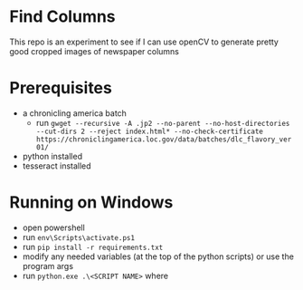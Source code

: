 # Find Columns
This repo is an experiment to see if I can use openCV to generate pretty good cropped images of newspaper columns

# Prerequisites
* a chronicling america batch
	* run `gwget --recursive -A .jp2 --no-parent --no-host-directories --cut-dirs 2 --reject index.html* --no-check-certificate https://chroniclingamerica.loc.gov/data/batches/dlc_flavory_ver01/`
* python installed
* tesseract installed

# Running on Windows
* open powershell
* run `env\Scripts\activate.ps1`
* run `pip install -r requirements.txt`
* modify any needed variables (at the top of the python scripts) or use the program args
* run `python.exe .\<SCRIPT NAME>` where <SCRIPT NAME> is the name of the python script you want to run

At this point you have the tesseract hocr files generated for each column. You can use these are do further processing so that they can be used by Chronam (chronicling America)
* run `

# ~~Process workflow for findText_usingFindContours.py~~
### Unless you have a really good reason, you should use the findText_usingSums.py instead

The idea behind this way of finding columns is to morph the image so that the columns of text become big white blobs that can be found using the built in method `findContours()`

* Stage 1
	* try and remove banner or long lines because when we morph the image it causes areas to connect that shouldn't and ruins the find contours step
		* we find the contours, and any that match a certain width and are in the "top" (can be adjusted) are used to blank out the image in that area.
* Stage 2 
	* we take the modified image from stage 1 and morph it to make the white areas (the text) grow in the Y axis. This will allow us to create big blobs that will tell use where the columns are
	* we find the contours  - this finds the big blobs that are white
	* we filter the contours to make sure they are the upper most contour in the hierarchy - this usually weeds out the sub contours but not always
	* We find the bounding box of that contour (because the column may be skewed slightly)
	* we filter the contours to make sure they meet minimum width and height
	* we then crop the image to the size of the bounding box WIDTH and the page height and write it out (due to jp2 no longer being supported we must write it as a tiff)
		* we do the full height because even if there are multiple paragraphs as long as they all match up it doesn't matter and the OCR from Tesseract should be good
* Stage 3
	* we then run Tesseract on the cropped image - because the image is only the columns, the text makes way more sense then when running it on the whole image
	
# Process workflow for findText_usingSums.py
The idea behind this way of finding columns is that each column of text is separated by some sort of white space. When an image is inverted, this whitespace becomes black which has a RGB value of 0. If we then sum up every pixel in each column together, the columns that have low values are mostly whitespace, and therefore are most likely to be the edges of the column. We invert those low values and then use the build in `find_peaks()` to find those peaks.

* Stage 1
	* We convert the image to an inverted black and white image
	* We sum each column of the image - creating a 1 dimensional array with the total values
	* We multiple all the values in the array above by -4 to invert and exagerate the column totals. This transforms the minimums to maximums
	* Since now they are the maximums, we run `find_peaks()` to get the index of each column
* Stage 2
	* Now that we have the column indexes, we use them to generate the start and stop indexes of each column
	* Using the start and stop indexes, we crop the image and write it out (due to jp2 no longer being supported we must write it as a tiff)
		* we do the full height because even if there are multiple paragraphs as long as they all match up it doesn't matter and the OCR from Tesseract should be good
* Stage 3
	* we then run Tesseract on the cropped image - because the image is only the columns, the text makes way more sense then when running it on the whole image
	
# Process workflow for combine_hocr.py
The idea behind this script is to update the hocr files bbox (stands for bounding box) values with the correct offset since tesseract assumes the image is whole (and in the previous workflow we split them up into columns). We then take all the columns hocr and combine them into 1 hocr file.

* We find a directory that has hocr files in it
* We group together the files that start with the same number (0001.* are all together, 0002.* are all together, etc.)
* We read their html tree and update (if needed) the x offset
* We combine all the updated html trees into 1
* We write that combined hocr out to file using the same number

# Process to convert from hocr to alto (verison 2)
Now that we have the correct hocr for the full page image, we need to convert it to alto version 2 because that is what chronam uses.
We do this by using saxon (included in this repo is from https://sourceforge.net/projects/saxon/files/Saxon-HE/10/Java/) and a xlst transformer (called `hocr__alto2.0.xml` in this repo which is from https://github.com/filak/hOCR-to-ALTO).

* run `java -jar <full path to saxon-he-10.3.jar> -o:<output file name>.xml <full path to hocr file> <full path to hocr__alto2.0.xsl>`
	
## Future work
There is still work to be done after running these experimental scripts to futher generate better OCR for old newspapers
* ~~Stage 3a~~ Completed
	* ~~we merge the text together and output it as the text for the whole page~~
	* ~~we format the text file so that chronam (or others) can use it?~~
	
* Stage 4a
	* review the cropped images from stage 2 to make sure they correctly identify the columns in the page and clean/regenerate them if they don't
	* use the reviewed/regenerated images to train a neural network AI to create the columns automatically
	
* Stage 4b
	* review the text output from stage 2 and fix any mistakes (very labor intensive. look into mechanical turk or crowd sourcing)
	* use the corrected text and the original image to help train a neural network AI to do OCR for newspapers
